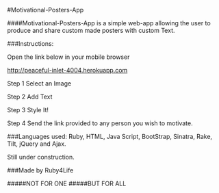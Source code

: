 #Motivational-Posters-App

####Motivational-Posters-App is a simple web-app allowing the user to produce and share custom made posters with custom Text.

###Instructions:

Open the link below in your mobile browser

http://peaceful-inlet-4004.herokuapp.com


Step 1 Select an Image


Step 2 Add Text


Step 3 Style It!


Step 4 Send the link provided to any person you wish to motivate.




###Languages used:
Ruby, HTML, Java Script, BootStrap, Sinatra, Rake, Tilt, jQuery and Ajax. 




Still under construction.





###Made by Ruby4Life

#####NOT FOR ONE 
#####BUT FOR ALL


